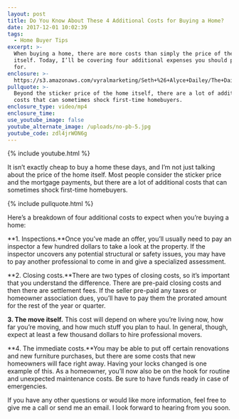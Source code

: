 ```yaml
---
layout: post
title: Do You Know About These 4 Additional Costs for Buying a Home?
date: 2017-12-01 10:02:39
tags:
  - Home Buyer Tips
excerpt: >-
  When buying a home, there are more costs than simply the price of the home
  itself. Today, I’ll be covering four additional expenses you should prepare
  for.
enclosure: >-
  https://s3.amazonaws.com/vyralmarketing/Seth+%26+Alyce+Dailey/The+Dailey+Group-+Do+You+Know+About+These+4+Additional+Costs+for+Buying+a+Home%253F.mp4
pullquote: >-
  Beyond the sticker price of the home itself, there are a lot of additional
  costs that can sometimes shock first-time homebuyers.
enclosure_type: video/mp4
enclosure_time:
use_youtube_image: false
youtube_alternate_image: /uploads/no-pb-5.jpg
youtube_code: zdl4jrWON6g
---
```



{% include youtube.html %}

It isn’t exactly cheap to buy a home these days, and I’m not just talking about the price of the home itself. Most people consider the sticker price and the mortgage payments, but there are a lot of additional costs that can sometimes shock first-time homebuyers.

{% include pullquote.html %}

Here’s a breakdown of four additional costs to expect when you’re buying a home:

**1. Inspections.**Once you’ve made an offer, you’ll usually need to pay an inspector a few hundred dollars to take a look at the property. If the inspector uncovers any potential structural or safety issues, you may have to pay another professional to come in and give a specialized assessment.

**2. Closing costs.**There are two types of closing costs, so it’s important that you understand the difference. There are pre-paid closing costs and then there are settlement fees. If the seller pre-paid any taxes or homeowner association dues, you’ll have to pay them the prorated amount for the rest of the year or quarter.

**3. The move itself.** This cost will depend on where you’re living now, how far you’re moving, and how much stuff you plan to haul. In general, though, expect at least a few thousand dollars to hire professional movers.

**4. The immediate costs.**You may be able to put off certain renovations and new furniture purchases, but there are some costs that new homeowners will face right away. Having your locks changed is one example of this. As a homeowner, you’ll now also be on the hook for routine and unexpected maintenance costs. Be sure to have funds ready in case of emergencies.

If you have any other questions or would like more information, feel free to give me a call or send me an email. I look forward to hearing from you soon.